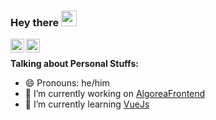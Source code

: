 ### Hey there <img src="https://media.giphy.com/media/hvRJCLFzcasrR4ia7z/giphy.gif" width="25px">
<a href="https://www.linkedin.com/in/gabriel-vidal-ayrinhac-82a0b2184/">
  <img align="left" alt="Gabriel's LinkdeIN" width="22px" src="https://cdn.jsdelivr.net/npm/simple-icons@v3/icons/linkedin.svg" />
</a>
<a href="https://gabrielvidal.itch.io/">
  <img align="left" alt="Gabriel's Itch Page" width="22px" src="https://cdn.jsdelivr.net/npm/simple-icons@v3/icons/itch-dot-io.svg" />
</a>

<br/>

**Talking about Personal Stuffs:**

- 😄 Pronouns: he/him
- 🔭 I’m currently working on <a href="https://github.com/France-ioi/AlgoreaFrontend">AlgoreaFrontend</a>
- 🌱 I’m currently learning <a href="https://vuejs.org/">VueJs</a>
